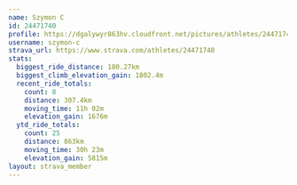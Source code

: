```yaml
---
name: Szymon C
id: 24471740
profile: https://dgalywyr863hv.cloudfront.net/pictures/athletes/24471740/7213253/3/large.jpg
username: szymon-c
strava_url: https://www.strava.com/athletes/24471740
stats:
  biggest_ride_distance: 180.27km
  biggest_climb_elevation_gain: 1802.4m
  recent_ride_totals:
    count: 8
    distance: 307.4km
    moving_time: 11h 02m
    elevation_gain: 1676m
  ytd_ride_totals:
    count: 25
    distance: 863km
    moving_time: 30h 23m
    elevation_gain: 5815m
layout: strava_member
--- 
```


